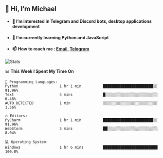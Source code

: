 ## 👋 Hi, I’m Michael
- #### 👀 I’m interested in Telegram and Discord bots, desktop applications development
- #### 🌱 I’m currently learning Python and JavaScript
- #### 📫 How to reach me : [Email](mailto:misha@kurapov.ru), [Telegram](https://t.me/mickr7)

![Stats](https://github-readme-stats.vercel.app/api?username=krpff&show_icons=true&theme=github_dark&hide_border=true&hide=issues&count_private=true&layout=compact)


<!--START_SECTION:waka-->
📊 **This Week I Spent My Time On** 

```text
💬 Programming Languages: 
Python                   1 hr 1 min          ███████████████████████░░   91.96% 
Text                     4 mins              █░░░░░░░░░░░░░░░░░░░░░░░░   6.48% 
AUTO_DETECTED            1 min               ░░░░░░░░░░░░░░░░░░░░░░░░░   1.56%

🔥 Editors: 
PyCharm                  1 hr 1 min          ███████████████████████░░   91.96% 
WebStorm                 5 mins              ██░░░░░░░░░░░░░░░░░░░░░░░   8.04%

💻 Operating System: 
Windows                  1 hr 6 mins         █████████████████████████   100.0%

```


<!--END_SECTION:waka-->
